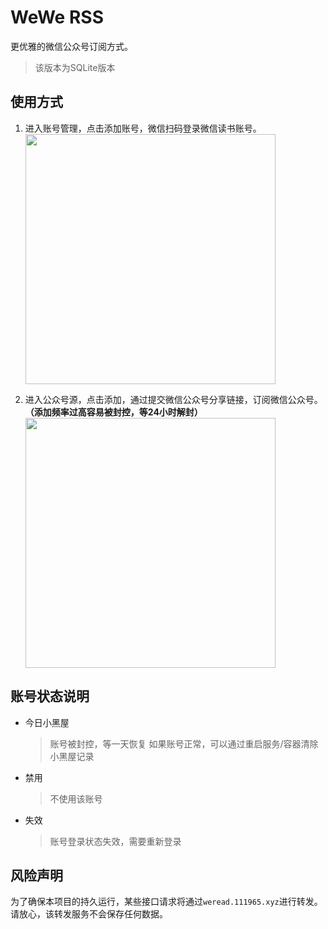# WeWe RSS

更优雅的微信公众号订阅方式。

> 该版本为SQLite版本

## 使用方式

1. 进入账号管理，点击添加账号，微信扫码登录微信读书账号。
   <img width="400" src="https://github.com/cooderl/wewe-rss/raw/main/assets/preview2.png"/>

2. 进入公众号源，点击添加，通过提交微信公众号分享链接，订阅微信公众号。
   **（添加频率过高容易被封控，等24小时解封）**
   <img width="400" src="https://github.com/cooderl/wewe-rss/raw/main/assets/preview3.png"/>

## 账号状态说明

- 今日小黑屋

  > 账号被封控，等一天恢复
  > 如果账号正常，可以通过重启服务/容器清除小黑屋记录

- 禁用

  > 不使用该账号

- 失效
  > 账号登录状态失效，需要重新登录

## 风险声明

为了确保本项目的持久运行，某些接口请求将通过`weread.111965.xyz`进行转发。请放心，该转发服务不会保存任何数据。